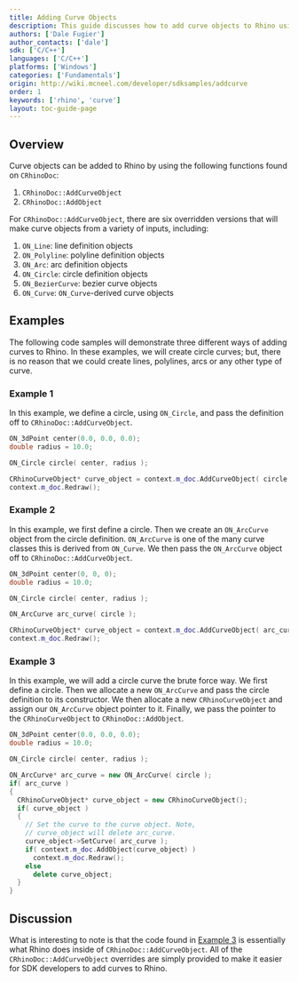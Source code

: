 ```yaml
---
title: Adding Curve Objects
description: This guide discusses how to add curve objects to Rhino using the Rhino C/C++ SDK.
authors: ['Dale Fugier']
author_contacts: ['dale']
sdk: ['C/C++']
languages: ['C/C++']
platforms: ['Windows']
categories: ['Fundamentals']
origin: http://wiki.mcneel.com/developer/sdksamples/addcurve
order: 1
keywords: ['rhino', 'curve']
layout: toc-guide-page
---
```


 
## Overview

Curve objects can be added to Rhino by using the following functions found on `CRhinoDoc`:

1. `CRhinoDoc::AddCurveObject`
1. `CRhinoDoc::AddObject`

For `CRhinoDoc::AddCurveObject`, there are six overridden versions that will make curve objects from a variety of inputs, including:

1. `ON_Line`: line definition objects
1. `ON_Polyline`: polyline definition objects
1. `ON_Arc`: arc definition objects
1. `ON_Circle`: circle definition objects
1. `ON_BezierCurve`: bezier curve objects
1. `ON_Curve`: `ON_Curve`-derived curve objects

## Examples

The following code samples will demonstrate three different ways of adding curves to Rhino. In these examples, we will create circle curves; but, there is no reason that we could create lines, polylines, arcs or any other type of curve.

### Example 1

In this example, we define a circle, using `ON_Circle`, and pass the definition off to `CRhinoDoc::AddCurveObject`.

```cpp
ON_3dPoint center(0.0, 0.0, 0.0);
double radius = 10.0;

ON_Circle circle( center, radius );

CRhinoCurveObject* curve_object = context.m_doc.AddCurveObject( circle );
context.m_doc.Redraw();
```

### Example 2

In this example, we first define a circle.  Then we create an `ON_ArcCurve` object from the circle definition. `ON_ArcCurve` is one of the many curve classes this is derived from `ON_Curve`. We then pass the `ON_ArcCurve` object off to `CRhinoDoc::AddCurveObject`.

```cpp
ON_3dPoint center(0, 0, 0);
double radius = 10.0;

ON_Circle circle( center, radius );

ON_ArcCurve arc_curve( circle );

CRhinoCurveObject* curve_object = context.m_doc.AddCurveObject( arc_curve );
context.m_doc.Redraw();
```

### Example 3

In this example, we will add a circle curve the brute force way.  We first define a circle. Then we allocate a new `ON_ArcCurve` and pass the circle definition to its constructor.  We then allocate a new `CRhinoCurveObject` and assign our `ON_ArcCurve` object pointer to it.  Finally, we pass the pointer to the `CRhinoCurveObject` to `CRhinoDoc::AddObject`.

```cpp
ON_3dPoint center(0.0, 0.0, 0.0);
double radius = 10.0;

ON_Circle circle( center, radius );

ON_ArcCurve* arc_curve = new ON_ArcCurve( circle );
if( arc_curve )
{
  CRhinoCurveObject* curve_object = new CRhinoCurveObject();
  if( curve_object )
  {
    // Set the curve to the curve object. Note,
    // curve_object will delete arc_curve.
    curve_object->SetCurve( arc_curve );
    if( context.m_doc.AddObject(curve_object) )
      context.m_doc.Redraw();
    else
      delete curve_object;
  }
}
```

## Discussion

What is interesting to note is that the code found in [Example 3](#example-3) is essentially what Rhino does inside of `CRhinoDoc::AddCurveObject`.  All of the `CRhinoDoc::AddCurveObject` overrides are simply provided to make it easier for SDK developers to add curves to Rhino.
